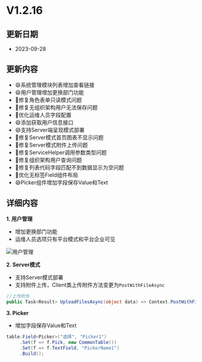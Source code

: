# V1.2.16

## 更新日期

- 2023-09-28

## 更新内容

- 😄系统管理模块列表增加查看链接
- 😄用户管理增加更换部门功能
- 🐛修复角色表单只读模式问题
- 🐛修复无组织架构用户无法保存问题
- 🔨优化运维人员字段配置
- 😄添加获取用户信息接口
- 😄支持Server端呈现模式部署
- 🐛修复Server模式首页图表不显示问题
- 🐛修复Server模式附件上传问题
- 🐛修复ServiceHelper调用参数类型问题
- 🐛修复组织架构用户查询问题
- 🐛修复列表代码字段匹配不到数据显示为空问题
- 🔨优化无标签Field组件布局
- 😄Picker组件增加字段保存Value和Text

## 详细内容

**1. 用户管理**

- 增加更换部门功能
- 运维人员选项只有平台模式和平台企业可见

![用户管理](https://foruda.gitee.com/images/1695085530091696500/6f9ef406_14334.png "屏幕截图")

**2. Server模式**

- 支持Server模式部署
- 支持附件上传，Client类上传附件方法变更为`PostWithFileAsync`

```csharp
//上传附件
public Task<Result> UploadFilesAsync(object data) => Context.PostWithFileAsync("File/UploadFiles", data);
```

**3. Picker**

- 增加字段保存Value和Text

```csharp
table.Field<Picker>("选择", "Picker1")
     .Set(f => f.Pick, new CommonTable())
     .Set(f => f.TextField, "PickerName1")
     .Build();
```
